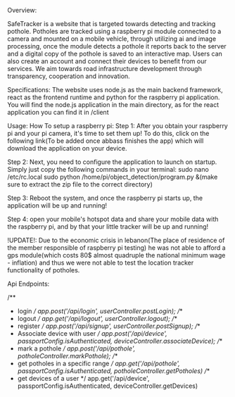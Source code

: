Overview:

SafeTracker is a website that is targeted towards detecting and tracking pothole.
Potholes are tracked using a raspberry pi module connected to a camera and mounted on a mobile vehicle, through utilizing ai and image processing, once the module detects a pothole it reports back to the server and a digital copy of the pothole is saved to an interactive map.
Users can also create an account and connect their devices to benefit from our services.
We aim towards road infrastructure development through transparency, cooperation and innovation.

Specifications:
The website uses node.js as the main backend framework, react as the frontend runtime and python for the raspberry pi application.
You will find the node.js application in the main directory, as for the react application you can find it in /client

Usage: 
How To setup a raspberry pi:
Step 1: After you obtain your raspberry pi and your pi camera, it's time to set them up!
To do this, click on the following link(To be added once abbass finishes the app) which will download the application on your device.

Step 2: Next, you need to configure the application to launch on startup. Simply just copy the following commands in your terminal:
sudo nano /etc/rc.local
sudo python /home/pi/object_detection/program.py &(make sure to extract the zip file to the correct directory)

Step 3: Reboot the system, and once the raspberry pi starts up, the application will be up and running!

Step 4: open your mobile's hotspot data and share your mobile data with the raspberry pi, and by that your little tracker will be up and running!

!UPDATE!: Due to the economic crisis in lebanon(The place of residence of the member responsible of raspberry pi testing) he was not able to afford a gps module(which costs 80$ almost quadruple the national minimum wage - inflation) and thus we were not able to test the location tracker functionality of potholes.

Api Endpoints:

/**
 * login
 */
app.post('/api/login', userController.postLogin);
/**
 * logout
 */
app.get('/api/logout', userController.logout);
/**
 * register
 */
app.post('/api/signup', userController.postSignup);
/**
 * Associate device with user
 */
app.post('/api/device', passportConfig.isAuthenticated, deviceController.associateDevice);
/**
 * mark a pothole
 */
app.post('/api/pothole', potholeController.markPothole);
/**
 * get potholes in a specific range
 */
app.get('/api/pothole', passportConfig.isAuthenticated, potholeController.getPotholes)
/**
 * get devices of a user
 */
app.get('/api/device', passportConfig.isAuthenticated, deviceController.getDevices)



